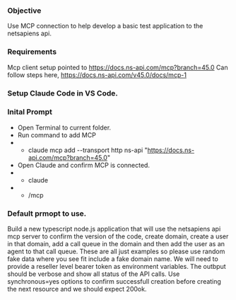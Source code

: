 
### Objective 

Use MCP connection to help develop a basic test application to the netsapiens api. 

### Requirements
Mcp client setup pointed to https://docs.ns-api.com/mcp?branch=45.0
Can follow steps here, https://docs.ns-api.com/v45.0/docs/mcp-1

### Setup Claude Code in VS Code. 

### Inital Prompt

* Open Terminal to current folder. 
* Run command to add MCP
* * claude mcp add --transport http ns-api "https://docs.ns-api.com/mcp?branch=45.0"
* Open Claude and confirm MCP is connected. 
* * claude
* * /mcp

### Default prmopt to use. 

Build a new typescript node.js application that will use the netsapiens api mcp server to confirm the version of the code, create domain, create a user in that domain, add a call queue in the domain and then add the user as an agent to that call queue. These are all just examples so please use random fake data where you see fit include a fake domain name. We will need to provide a reseller level bearer token as environment variables. The outbput should be verbose and show all status of the API calls. Use synchronous=yes options to confirm successfull creation before creating the next resource and we should expect 200ok. 